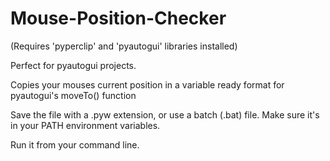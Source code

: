 # Mouse-Position-Checker
(Requires 'pyperclip' and 'pyautogui' libraries installed)

Perfect for pyautogui projects.

Copies your mouses current position in a variable ready format for pyautogui's moveTo() function

Save the file with a .pyw extension, or use a batch (.bat) file. Make sure it's in your PATH environment variables.

Run it from your command line.
